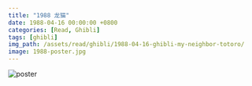 ```yaml
---
title: "1988 龙猫"
date: 1988-04-16 00:00:00 +0800
categories: [Read, Ghibli]
tags: [ghibli]
img_path: /assets/read/ghibli/1988-04-16-ghibli-my-neighbor-totoro/
image: 1988-poster.jpg
---
```


![poster](1988-poster.jpg)
